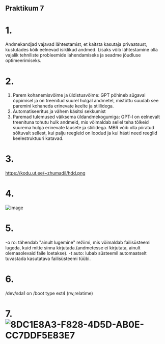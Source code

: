 ## Praktikum 7
# 1.
Andmekandjad vajavad lähtestamist, et kaitsta kasutaja privaatsust, 
kustutades kõik eelnevad isiklikud andmed. Lisaks võib lähtestamine olla vajalik tehniliste probleemide lahendamiseks ja seadme jõudluse optimeerimiseks.
# 2.
1. Parem kohanemisvõime ja üldistusvõime: GPT põhineb sügaval õppimisel ja on treenitud suurel hulgal andmetel, mistõttu suudab 
see paremini kohaneda erinevate keelte ja stiilidega. 
2. Automatiseeritus ja vähem käsitsi sekkumist
3. Paremad tulemused väiksema üldandmekogumiga: GPT-l on eelnevalt treenituna tohutu hulk andmeid,
mis võimaldab sellel teha tõlkeid suurema hulga erinevate lausete ja stiilidega.
MBR võib olla piiratud sõltuvalt sellest, kui palju reegleid on loodud ja kui hästi need reeglid keelestruktuuri katavad.
# 3.
https://kodu.ut.ee/~zhumadil/hdd.png
# 4.
![image](https://github.com/angelinazhuma/Praktikum/assets/145142791/53872036-f05e-4512-b81c-1f2e7d0de477)
# 5.
-o ro: tähendab "ainult lugemine" režiimi, mis võimaldab failisüsteemi lugeda, kuid mitte sinna kirjutada.(andmetesse ei kirjutata, ainult olemasolevaid faile loetakse).
-t auto: lubab süsteemil automaatselt tuvastada kasutatava failisüsteemi tüübi.
# 6.
/dev/sda1 on /boot type ext4 (rw,relatime)
# 7.![8DC1E8A3-F828-4D5D-AB0E-CC7DDF5E83E7](https://github.com/angelinazhuma/Praktikum/assets/145142791/76e7a12e-3522-49e3-a6d1-39b8f94400a9)





